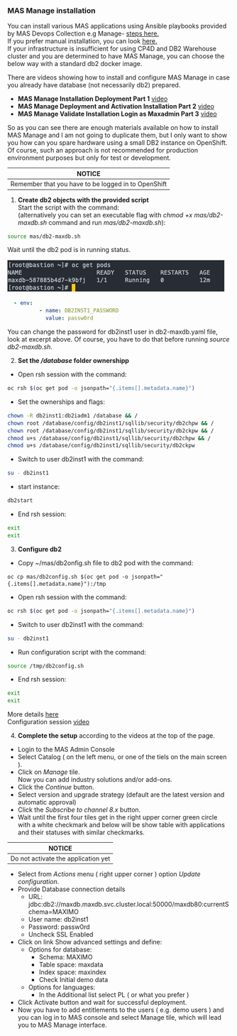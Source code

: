 ### MAS Manage installation
You can install various MAS applications using Ansible playbooks provided by MAS Devops Collection e.g Manage- [steps here.](https://ibm-mas.github.io/ansible-devops/playbooks/lite-manage-roks/)  
If you prefer manual installation, you can look [here.](https://pages.github.ibm.com/maximoappsuite/deployment-guide/install/cloudpak-for-data)  
If your infrastructure is insufficient for using CP4D and DB2 Warehouse cluster and you are determined to have MAS Manage, you can choose the below way with a standard db2 docker image.  
  
There are videos showing how to install and configure MAS Manage in case you already have database (not necessarily db2) prepared.  
- **MAS Manage Installation Deployment Part 1** [video](https://www.youtube.com/watch?v=L5J370gslw8)  
- **MAS Manage Deployment and Activation Installation Part 2** [video](https://www.youtube.com/watch?v=4xFlrfXxpdg)  
- **MAS Manage Validate Installation Login as Maxadmin Part 3** [video](https://www.youtube.com/watch?v=nm31i5g4rbs)  

So as you can see there are enough materials available on how to install MAS Manage and I am not going to duplicate them, but I only want to show you how can you spare hardware using a small DB2 instance on OpenShift.  
Of course, such an approach is not recommended for production environment purposes but only for test or development.

|NOTICE|
|------|
|Remember that you have to be logged in to OpenShift|
1.  **Create db2 objects with the provided script**  
Start the script with the command:  
(alternatively you can set an executable flag with _chmod +x mas/db2-maxdb.sh_ command and run _mas/db2-maxdb.sh_):
```bash
source mas/db2-maxdb.sh
```
Wait until the db2 pod is in running status.  

![db2 pod status](../img/db2-pod.png)  

```yaml
  - env:
          - name: DB2INST1_PASSWORD
            value: passw0rd
```
You can change the password for db2inst1 user in db2-maxdb.yaml file, look at excerpt above. Of course, you have to do that before running _source db2-maxdb.sh_.  

2. **Set the _/database_ folder ownershipp**  

- Open rsh session with the command:
```bash
oc rsh $(oc get pod -o jsonpath="{.items[].metadata.name}")
```
- Set the ownerships and flags:  
```bash
chown -R db2inst1:db2iadm1 /database && /
chown root /database/config/db2inst1/sqllib/security/db2chpw && /
chown root /database/config/db2inst1/sqllib/security/db2ckpw && /
chmod u+s /database/config/db2inst1/sqllib/security/db2chpw && /
chmod u+s /database/config/db2inst1/sqllib/security/db2ckpw
```
- Switch to user db2inst1 with the command:  
```bash
su - db2inst1
```
- start instance:  
```bash
db2start
```
- End rsh session:  
```bash
exit
exit
```
3. **Configure db2**  
- Copy ~/mas/db2onfig.sh file to db2 pod with the command:  
```bas
oc cp mas/db2config.sh $(oc get pod -o jsonpath="{.items[].metadata.name}"):/tmp
```
- Open rsh session with the command:
```bash
oc rsh $(oc get pod -o jsonpath="{.items[].metadata.name}")
```
- Switch to user db2inst1 with the command:  
```bash
su - db2inst1
```
- Run configuration script with the command:
```bash
source /tmp/db2config.sh
```
- End rsh session:  
```bash
exit
exit
```
More details [here](https://www.ibm.com/docs/en/maximo-manage/8.2.0?topic=deployment-configuring-db2)  
Configuration session [video](https://youtu.be/gceanvUZLH8)  

4. **Complete the setup** according to the videos at the top of the page.  
- Login to the MAS Admin Console  
- Select Catalog ( on the left menu, or one of the tiels on the main screen ).  
- Click on _Manage_ tile.  
Now you can add industry solutions and/or add-ons.  
- Click the _Continue_ button.  
- Select version and upgrade strategy (default are the latest version and automatic approval)  
- Click the _Subscribe to channel 8.x_ button.  
- Wait until the first four tiles get in the right upper corner green circle with a white checkmark and below will be show table with applications and their statuses with similar checkmarks.  

|NOTICE|
|------|
|Do not activate the application yet|

- Select from _Actions_ menu ( right upper corner ) option _Update configuration_.  
- Provide Database connection details  
  - URL: jdbc:db2://maxdb.maxdb.svc.cluster.local:50000/maxdb80:currentSchema=MAXIMO  
  - User name: db2inst1  
  - Password: passw0rd  
  - Uncheck SSL Enabled  
- Click on link Show advanced settings and define:  
  - Options for database:  
    - Schema: MAXIMO  
    - Table space: maxdata  
    - Index space: maxindex  
    - Check Initial demo data  
  - Options for languages:  
    - In the Additional list select PL ( or what you prefer )  
- Click Activate button and wait for successful deployment.  
- Now you have to add entitlements to the users ( e.g. demo users ) and you can log in to MAS console and select Manage tile, which will lead you to MAS Manage interface.  
